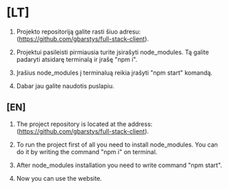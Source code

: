# [LT]

1. Projekto repositoriją galite rasti šiuo adresu: (https://github.com/gbarstys/full-stack-client).

2. Projektui pasileisti pirmiausia turite įsirašyti node_modules. Tą galite padaryti atsidarę terminalą ir įrašę "npm i".

3. Įrašius node_modules į terminaluą reikia įrašyti "npm start" komandą.

4. Dabar jau galite naudotis puslapiu. 

## [EN]

1. The project repository is located at the address:(https://github.com/gbarstys/full-stack-client).

2. To run the project first of all you need to install node_modules. You can do it by writing the command "npm i" on terminal.

3. After node_modules installation you need to write command "npm start".

4. Now you can use the website.
